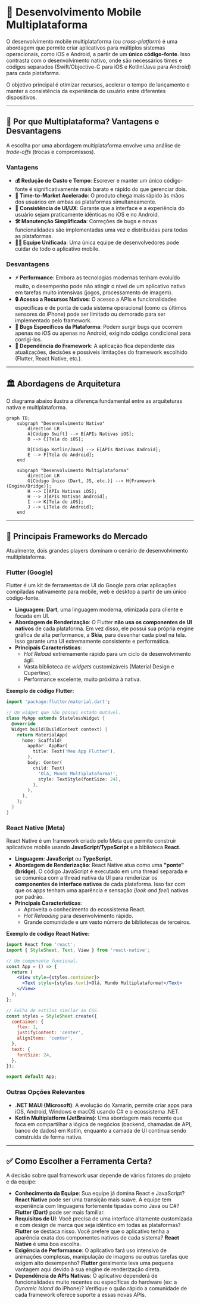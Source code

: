 # 📱 Desenvolvimento Mobile Multiplataforma

O desenvolvimento mobile multiplataforma (ou *cross-platform*) é uma abordagem que permite criar aplicativos para múltiplos sistemas operacionais, como iOS e Android, a partir de um **único código-fonte**. Isso contrasta com o desenvolvimento nativo, onde são necessários times e códigos separados (Swift/Objective-C para iOS e Kotlin/Java para Android) para cada plataforma.

O objetivo principal é otimizar recursos, acelerar o tempo de lançamento e manter a consistência da experiência do usuário entre diferentes dispositivos.

-----

## 🤔 Por que Multiplataforma? Vantagens e Desvantagens

A escolha por uma abordagem multiplataforma envolve uma análise de *trade-offs* (trocas e compromissos).

### Vantagens

  - **💰 Redução de Custo e Tempo**: Escrever e manter um único código-fonte é significativamente mais barato e rápido do que gerenciar dois.
  - **🚀 Time-to-Market Acelerado**: O produto chega mais rápido às mãos dos usuários em ambas as plataformas simultaneamente.
  - **🎨 Consistência de UI/UX**: Garante que a interface e a experiência do usuário sejam praticamente idênticas no iOS e no Android.
  - **🛠️ Manutenção Simplificada**: Correções de bugs e novas funcionalidades são implementadas uma vez e distribuídas para todas as plataformas.
  - **👨‍💻 Equipe Unificada**: Uma única equipe de desenvolvedores pode cuidar de todo o aplicativo mobile.

### Desvantagens

  - **⚡ Performance**: Embora as tecnologias modernas tenham evoluído muito, o desempenho pode não atingir o nível de um aplicativo nativo em tarefas muito intensivas (jogos, processamento de imagem).
  - **🔒 Acesso a Recursos Nativos**: O acesso a APIs e funcionalidades específicas e de ponta de cada sistema operacional (como os últimos sensores do iPhone) pode ser limitado ou demorado para ser implementado pelo framework.
  - **🐞 Bugs Específicos da Plataforma**: Podem surgir bugs que ocorrem apenas no iOS ou apenas no Android, exigindo código condicional para corrigi-los.
  - **🔗 Dependência do Framework**: A aplicação fica dependente das atualizações, decisões e possíveis limitações do framework escolhido (Flutter, React Native, etc.).

-----

## 🏛️ Abordagens de Arquitetura

O diagrama abaixo ilustra a diferença fundamental entre as arquiteturas nativa e multiplataforma.

```mermaid
graph TD;
    subgraph "Desenvolvimento Nativo"
        direction LR
        A[Código Swift] --> B[APIs Nativas iOS];
        B --> C[Tela do iOS];
        
        D[Código Kotlin/Java] --> E[APIs Nativas Android];
        E --> F[Tela do Android];
    end

    subgraph "Desenvolvimento Multiplataforma"
        direction LR
        G[Código Único (Dart, JS, etc.)] --> H{Framework (Engine/Bridge)};
        H --> I[APIs Nativas iOS];
        H --> J[APIs Nativas Android];
        I --> K[Tela do iOS];
        J --> L[Tela do Android];
    end
```

-----

## 🚀 Principais Frameworks do Mercado

Atualmente, dois grandes players dominam o cenário de desenvolvimento multiplataforma.

### Flutter (Google)

Flutter é um kit de ferramentas de UI do Google para criar aplicações compiladas nativamente para mobile, web e desktop a partir de um único código-fonte.

  - **Linguagem**: **Dart**, uma linguagem moderna, otimizada para cliente e focada em UI.
  - **Abordagem de Renderização**: O Flutter **não usa os componentes de UI nativos** de cada plataforma. Em vez disso, ele possui sua própria engine gráfica de alta performance, a **Skia**, para desenhar cada pixel na tela. Isso garante uma UI extremamente consistente e performática.
  - **Principais Características**:
      - *Hot Reload* extremamente rápido para um ciclo de desenvolvimento ágil.
      - Vasta biblioteca de *widgets* customizáveis (Material Design e Cupertino).
      - Performance excelente, muito próxima à nativa.

**Exemplo de código Flutter:**

```dart
import 'package:flutter/material.dart';

// Um widget que não possui estado mutável.
class MyApp extends StatelessWidget {
  @override
  Widget build(BuildContext context) {
    return MaterialApp(
      home: Scaffold(
        appBar: AppBar(
          title: Text('Meu App Flutter'),
        ),
        body: Center(
          child: Text(
            'Olá, Mundo Multiplataforma!',
            style: TextStyle(fontSize: 24),
          ),
        ),
      ),
    );
  }
}
```

### React Native (Meta)

React Native é um framework criado pelo Meta que permite construir aplicativos mobile usando **JavaScript/TypeScript** e a biblioteca **React**.

  - **Linguagem**: **JavaScript** ou **TypeScript**.
  - **Abordagem de Renderização**: React Native atua como uma **"ponte" (bridge)**. O código JavaScript é executado em uma thread separada e se comunica com a thread nativa da UI para renderizar os **componentes de interface nativos** de cada plataforma. Isso faz com que os apps tenham uma aparência e sensação (*look and feel*) nativas por padrão.
  - **Principais Características**:
      - Aproveita o conhecimento do ecossistema React.
      - *Hot Reloading* para desenvolvimento rápido.
      - Grande comunidade e um vasto número de bibliotecas de terceiros.

**Exemplo de código React Native:**

```jsx
import React from 'react';
import { StyleSheet, Text, View } from 'react-native';

// Um componente funcional.
const App = () => {
  return (
    <View style={styles.container}>
      <Text style={styles.text}>Olá, Mundo Multiplataforma!</Text>
    </View>
  );
};

// Folha de estilos similar ao CSS.
const styles = StyleSheet.create({
  container: {
    flex: 1,
    justifyContent: 'center',
    alignItems: 'center',
  },
  text: {
    fontSize: 24,
  },
});

export default App;
```

### Outras Opções Relevantes

  - **.NET MAUI (Microsoft)**: A evolução do Xamarin, permite criar apps para iOS, Android, Windows e macOS usando C\# e o ecossistema .NET.
  - **Kotlin Multiplatform (JetBrains)**: Uma abordagem mais recente que foca em compartilhar a lógica de negócios (backend, chamadas de API, banco de dados) em Kotlin, enquanto a camada de UI continua sendo construída de forma nativa.

-----

## ✅ Como Escolher a Ferramenta Certa?

A decisão sobre qual framework usar depende de vários fatores do projeto e da equipe:

  - **Conhecimento da Equipe**: Sua equipe já domina React e JavaScript? **React Native** pode ser uma transição mais suave. A equipe tem experiência com linguagens fortemente tipadas como Java ou C\#? **Flutter (Dart)** pode ser mais familiar.
  - **Requisitos de UI**: Você precisa de uma interface altamente customizada e com design de marca que seja idêntico em todas as plataformas? **Flutter** se destaca nisso. Você prefere que o aplicativo tenha a aparência exata dos componentes nativos de cada sistema? **React Native** é uma boa escolha.
  - **Exigência de Performance**: O aplicativo fará uso intensivo de animações complexas, manipulação de imagens ou outras tarefas que exigem alto desempenho? **Flutter** geralmente leva uma pequena vantagem aqui devido à sua engine de renderização direta.
  - **Dependência de APIs Nativas**: O aplicativo dependerá de funcionalidades muito recentes ou específicas do hardware (ex: a *Dynamic Island* do iPhone)? Verifique o quão rápido a comunidade de cada framework oferece suporte a essas novas APIs.